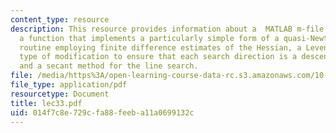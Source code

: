 ```yaml
---
content_type: resource
description: This resource provides information about a  MATLAB m-file that contains
  a function that implements a particularly simple form of a quasi-Newton minimization
  routine employing finite difference estimates of the Hessian, a Levenberg-Marquardt
  type of modification to ensure that each search direction is a descent direction,
  and a secant method for the line search.
file: /media/https%3A/open-learning-course-data-rc.s3.amazonaws.com/10-34-numerical-methods-applied-to-chemical-engineering-fall-2005/014f7c8e729cfa88feeba11a0699132c_lec33.pdf
file_type: application/pdf
resourcetype: Document
title: lec33.pdf
uid: 014f7c8e-729c-fa88-feeb-a11a0699132c
---
```

